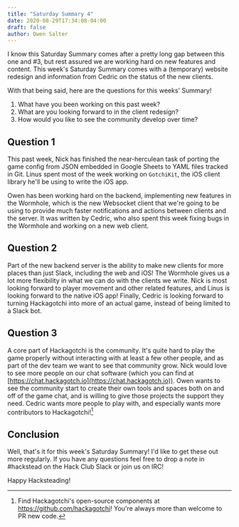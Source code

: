 ```yaml
---
title: "Saturday Summary 4"
date: 2020-08-29T17:34:08-04:00
draft: false
author: Owen Salter
---
```


I know this Saturday Summary comes after a pretty long gap between this one and
#3, but rest assured we are working hard on new features and content. This
week's Saturday Summary comes with a (temporary) website redesign and
information from Cedric on the status of the new clients.

With that being said, here are the questions for this weeks' Summary!

1. What have you been working on this past week?
2. What are you looking forward to in the client redesign?
3. How would you like to see the community develop over time?

## Question 1
This past week, Nick has finished the near-herculean task of porting the game
config from JSON embedded in Google Sheets to YAML files tracked in Git. Linus
spent most of the week working on `GotchiKit`, the iOS client library he'll be
using to write the iOS app.

Owen has been working hard on the backend, implementing new features in the
Wormhole, which is the new Websocket client that we're going to be using to
provide much faster notifications and actions between clients and the server. It
was written by Cedric, who also spent this week fixing bugs in the Wormhole and
working on a new web client.

## Question 2
Part of the new backend server is the ability to make new clients for more
places than just Slack, including the web and iOS! The Wormhole gives us a lot
more flexibility in what we can do with the clients we write. Nick is most
looking forward to player movement and other related features, and Linus is
looking forward to the native iOS app! Finally, Cedric is looking forward to
turning Hackagotchi into more of an actual game, instead of being limited to a
Slack bot.

## Question 3
A core part of Hackagotchi is the community. It's quite hard to play the game
properly without interacting with at least a few other people, and as part of
the dev team we want to see that community grow. Nick would love to see more
people on our chat software (which you can find at
[https://chat.hackagotch.io](https://chat.hackagotch.io)). Owen wants to see the
community start to create their own tools and spaces both on and off of the game
chat, and is willing to give those projects the support they need. Cedric wants
more people to play with, and especially wants more contributors to
Hackagotchi![^1]

## Conclusion
Well, that's it for this week's Saturday Summary! I'd like to get these out more
regularly. If you have any questions feel free to drop a note in #hackstead on
the Hack Club Slack or join us on IRC!

Happy Hacksteading!

[^1]: Find Hackagotchi's open-source components at
https://github.com/hackagotchi! You're always more than welcome to PR new code.
